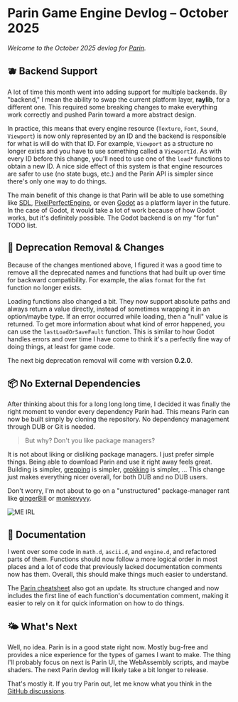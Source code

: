 # Parin Game Engine Devlog – October 2025

*Welcome to the October 2025 devlog for [Parin](https://github.com/Kapendev/parin).*

## 🫐 Backend Support

A lot of time this month went into adding support for multiple backends. By "backend," I mean the ability to swap the current platform layer, **raylib**, for a different one. This required some breaking changes to make everything work correctly and pushed Parin toward a more abstract design.

In practice, this means that every engine resource (`Texture`, `Font`, `Sound`, `Viewport`) is now only represented by an ID and the backend is responsible for what is will do with that ID. For example, `Viewport` as a structure no longer exists and you have to use something called a `ViewportId`. As with every ID before this change, you'll need to use one of the `load*` functions to obtain a new ID. A nice side effect of this system is that engine resources are safer to use (no state bugs, etc.) and the Parin API is simpler since there's only one way to do things.

The main benefit of this change is that Parin will be able to use something like [SDL](https://www.libsdl.org/), [PixelPerfectEngine](https://github.com/ZILtoid1991/pixelperfectengine),  or even [Godot](https://godotengine.org/) as a platform layer in the future. In the case of Godot, it would take a lot of work because of how Godot works, but it's definitely possible. The Godot backend is on my "for fun" TODO list.

## 🍵 Deprecation Removal & Changes

Because of the changes mentioned above, I figured it was a good time to remove all the deprecated names and functions that had built up over time for backward compatibility. For example, the alias `format` for the `fmt` function no longer exists.

Loading functions also changed a bit. They now support absolute paths and always return a value directly, instead of sometimes wrapping it in an option/maybe type. If an error occurred while loading, then a "null" value is returned. To get more information about what kind of error happened, you can use the `lastLoadOrSaveFault` function. This is similar to how Godot handles errors and over time I have come to think it's a perfectly fine way of doing things, at least for game code.

The next big deprecation removal will come with version **0.2.0**.

## 📦 No External Dependencies

After thinking about this for a long long long time, I decided it was finally the right moment to vendor every dependency Parin had. This means Parin can now be built simply by cloning the repository. No dependency management through DUB or Git is needed.

> But why? Don't you like package managers?

It is not about liking or disliking package managers. I just prefer simple things. Being able to download Parin and use it right away feels great. Building is simpler, [grepping](https://en.wikipedia.org/wiki/Grep) is simpler, [grokking](https://grok.com/) is simpler, ... This change just makes everything nicer overall, for both DUB and no DUB users.

Don't worry, I'm not about to go on a "unstructured" package-manager rant like [gingerBill](https://www.gingerbill.org/article/2025/09/08/package-managers-are-evil/) or [monkeyyyy](https://forum.dlang.org/post/dycuopbvjjqiwkzadnyd@forum.dlang.org).

![ME IRL](https://dev-to-uploads.s3.amazonaws.com/uploads/articles/to5pbqa2lu8q7xplhimg.png)

## 🧭 Documentation

I went over some code in `math.d`, `ascii.d`, and `engine.d`, and refactored parts of them. Functions should now follow a more logical order in most places and a lot of code that previously lacked documentation comments now has them. Overall, this should make things much easier to understand.

The [Parin cheatsheet](https://github.com/Kapendev/parin/blob/main/CHEATSHEET.md) also got an update. Its structure changed and now includes the first line of each function's documentation comment, making it easier to rely on it for quick information on how to do things.

## 🌤️ What's Next

Well, no idea. Parin is in a good state right now. Mostly bug-free and provides a nice experience for the types of games I want to make. The thing I'll probably focus on next is Parin UI, the WebAssembly scripts, and maybe shaders. The next Parin devlog will likely take a bit longer to release.

That's mostly it. If you try Parin out, let me know what you think in the [GitHub discussions](https://github.com/Kapendev/parin/discussions).
